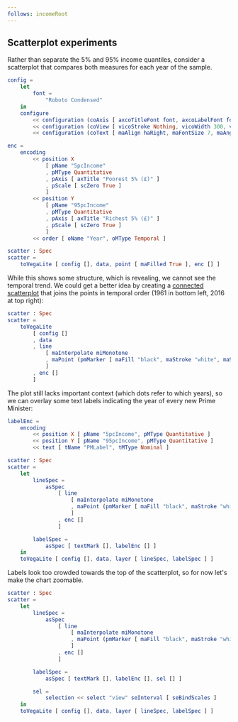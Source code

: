 ```yaml
---
follows: incomeRoot
---
```


## Scatterplot experiments

Rather than separate the 5% and 95% income quantiles, consider a scatterplot that compares both measures for each year of the sample.

```elm {l=hidden}
config =
    let
        font =
            "Roboto Condensed"
    in
    configure
        << configuration (coAxis [ axcoTitleFont font, axcoLabelFont font, axcoGrid False ])
        << configuration (coView [ vicoStroke Nothing, vicoWidth 300, vicoHeight 300 ])
        << configuration (coText [ maAlign haRight, maFontSize 7, maAngle 20, maDx -4 ])
```

```elm {l=hidden}
enc =
    encoding
        << position X
            [ pName "5pcIncome"
            , pMType Quantitative
            , pAxis [ axTitle "Poorest 5% (£)" ]
            , pScale [ scZero True ]
            ]
        << position Y
            [ pName "95pcIncome"
            , pMType Quantitative
            , pAxis [ axTitle "Richest 5% (£)" ]
            , pScale [ scZero True ]
            ]
        << order [ oName "Year", oMType Temporal ]
```

```elm {v siding}
scatter : Spec
scatter =
    toVegaLite [ config [], data, point [ maFilled True ], enc [] ]
```

While this shows some structure, which is revealing, we cannot see the temporal trend.
We could get a better idea by creating a [connected scatterplot](https://eagereyes.org/papers/the-connected-scatterplot-for-presenting-paired-time-series) that joins the points in temporal order (1961 in bottom left, 2016 at top right):

```elm {v siding}
scatter : Spec
scatter =
    toVegaLite
        [ config []
        , data
        , line
            [ maInterpolate miMonotone
            , maPoint (pmMarker [ maFill "black", maStroke "white", maStrokeWidth 1.5 ])
            ]
        , enc []
        ]
```

The plot still lacks important context (which dots refer to which years), so we can overlay some text labels indicating the year of every new Prime Minister:

```elm {l=hidden}
labelEnc =
    encoding
        << position X [ pName "5pcIncome", pMType Quantitative ]
        << position Y [ pName "95pcIncome", pMType Quantitative ]
        << text [ tName "PMLabel", tMType Nominal ]
```

```elm {v siding}
scatter : Spec
scatter =
    let
        lineSpec =
            asSpec
                [ line
                    [ maInterpolate miMonotone
                    , maPoint (pmMarker [ maFill "black", maStroke "white", maStrokeWidth 1.5 ])
                    ]
                , enc []
                ]

        labelSpec =
            asSpec [ textMark [], labelEnc [] ]
    in
    toVegaLite [ config [], data, layer [ lineSpec, labelSpec ] ]
```

Labels look too crowded towards the top of the scatterplot, so for now let's make the chart zoomable.

```elm {v interactive siding}
scatter : Spec
scatter =
    let
        lineSpec =
            asSpec
                [ line
                    [ maInterpolate miMonotone
                    , maPoint (pmMarker [ maFill "black", maStroke "white", maStrokeWidth 1.5 ])
                    ]
                , enc []
                ]

        labelSpec =
            asSpec [ textMark [], labelEnc [], sel [] ]

        sel =
            selection << select "view" seInterval [ seBindScales ]
    in
    toVegaLite [ config [], data, layer [ lineSpec, labelSpec ] ]
```
